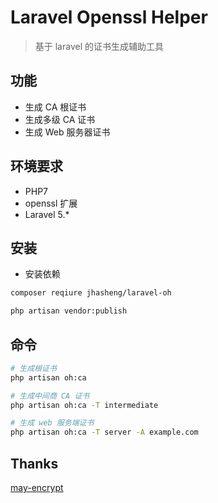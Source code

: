 # Laravel Openssl Helper
> 基于 laravel 的证书生成辅助工具

## 功能

- 生成 CA 根证书
- 生成多级 CA 证书
- 生成 Web 服务器证书

## 环境要求

- PHP7
- openssl 扩展
- Laravel 5.*

## 安装

- 安装依赖

```bash
composer reqiure jhasheng/laravel-oh

php artisan vendor:publish
```

## 命令

```bash
# 生成根证书
php artisan oh:ca

# 生成中间商 CA 证书
php artisan oh:ca -T intermediate

# 生成 web 服务端证书
php artisan oh:ca -T server -A example.com
```

## Thanks

[may-encrypt](https://github.com/MayMeow/may-encrypt)
